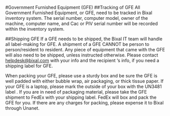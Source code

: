 #Government Furnished Equipment (GFE)
##Tracking of GFE
All Government Furnished Equipment, or GFE, need to be tracked in Bixal inventory system. The serial number, computer model, owner of the machine, computer name, and Cac or PIV serial number will be recorded within the inventory system.  

##Shipping GFE
If a GFE needs to be shipped, the Bixal IT team will handle all label-making for GFE. A shipment of a GFE CANNOT be person to person/resident to resident. Any piece of equipment that came with the GFE will also need to be shipped, unless instructed otherwise. Please contact helpdesk@bixal.com with your info and the recipient ‘s info, if you need a shipping label for GFE.   

When packing your GFE, please use a sturdy box and be sure the GFE is well padded with either bubble wrap, air packaging, or thick tissue paper. If your GFE is a laptop, please mark the outside of your box with the UN3481 label . If you are in need of packaging material, please take the GFE shipment to FedEx with your shipping label. FedEx will box and pack the GFE for you. If there are any charges for packing, please expense it to Bixal through Unanet. 